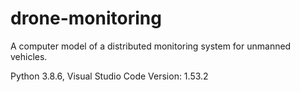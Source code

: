 # drone-monitoring
A computer model of a distributed monitoring system for unmanned vehicles.

Python 3.8.6, Visual Studio Code Version: 1.53.2
